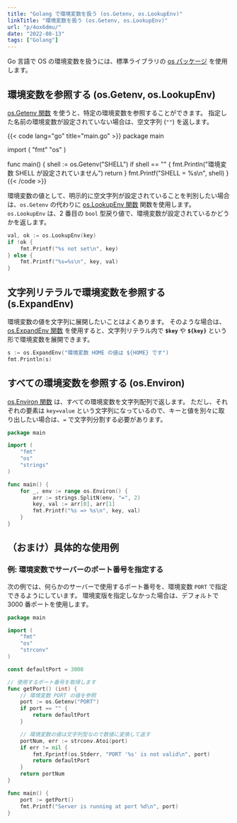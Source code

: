 ```yaml
---
title: "Golang で環境変数を扱う (os.Getenv, os.LookupEnv)"
linkTitle: "環境変数を扱う (os.Getenv, os.LookupEnv)"
url: "p/4ox6dmu/"
date: "2022-08-13"
tags: ["Golang"]
---
```


Go 言語で OS の環境変数を扱うには、標準ライブラリの [os パッケージ](https://pkg.go.dev/os) を使用します。


環境変数を参照する (os.Getenv, os.LookupEnv)
----

[os.Getenv 関数](https://pkg.go.dev/os#Getenv) を使うと、特定の環境変数を参照することができます。
指定した名前の環境変数が設定されていない場合は、空文字列 (`""`) を返します。

{{< code lang="go" title="main.go" >}}
package main

import (
	"fmt"
	"os"
)

func main() {
	shell := os.Getenv("SHELL")
	if shell == "" {
		fmt.Println("環境変数 SHELL が設定されていません")
		return
	}
	fmt.Printf("SHELL = %s\n", shell)
}
{{< /code >}}

環境変数の値として、明示的に空文字列が設定されていることを判別したい場合は、`os.Getenv` の代わりに [os.LookupEnv 関数](https://pkg.go.dev/os#LookupEnv) 関数を使用します。
`os.LookupEnv` は、2 番目の `bool` 型戻り値で、環境変数が設定されているかどうかを返します。

```go
val, ok := os.LookupEnv(key)
if !ok {
	fmt.Printf("%s not set\n", key)
} else {
	fmt.Printf("%s=%s\n", key, val)
}
```


文字列リテラルで環境変数を参照する (s.ExpandEnv)
----

環境変数の値を文字列に展開したいことはよくあります。
そのような場合は、[os.ExpandEnv 関数](https://pkg.go.dev/os#ExpandEnv) を使用すると、文字列リテラル内で __`$key`__ や __`${key}`__ という形で環境変数を展開できます。

```go
s := os.ExpandEnv("環境変数 HOME の値は ${HOME} です")
fmt.Println(s)
```


すべての環境変数を参照する (os.Environ)
----

[os.Environ 関数](https://pkg.go.dev/os#Environ) は、すべての環境変数を文字列配列で返します。
ただし、それぞれの要素は `key=value` という文字列になっているので、キーと値を別々に取り出したい場合は、`=` で文字列分割する必要があります。

```go
package main

import (
	"fmt"
	"os"
	"strings"
)

func main() {
	for _, env := range os.Environ() {
		arr := strings.SplitN(env, "=", 2)
		key, val := arr[0], arr[1]
		fmt.Printf("%s => %s\n", key, val)
	}
}
```


（おまけ）具体的な使用例
----

### 例: 環境変数でサーバーのポート番号を指定する

次の例では、何らかのサーバーで使用するポート番号を、環境変数 `PORT` で指定できるようにしています。
環境変版を指定しなかった場合は、デフォルトで 3000 番ポートを使用します。

```go
package main

import (
	"fmt"
	"os"
	"strconv"
)

const defaultPort = 3000

// 使用するポート番号を取得します
func getPort() (int) {
	// 環境変数 PORT の値を参照
	port := os.Getenv("PORT")
	if port == "" {
		return defaultPort
	}

	// 環境変数の値は文字列型なので数値に変換して返す
	portNum, err := strconv.Atoi(port)
	if err != nil {
		fmt.Fprintf(os.Stderr, "PORT '%s' is not valid\n", port)
		return defaultPort
	}
	return portNum
}

func main() {
	port := getPort()
	fmt.Printf("Server is running at port %d\n", port)
}
```

